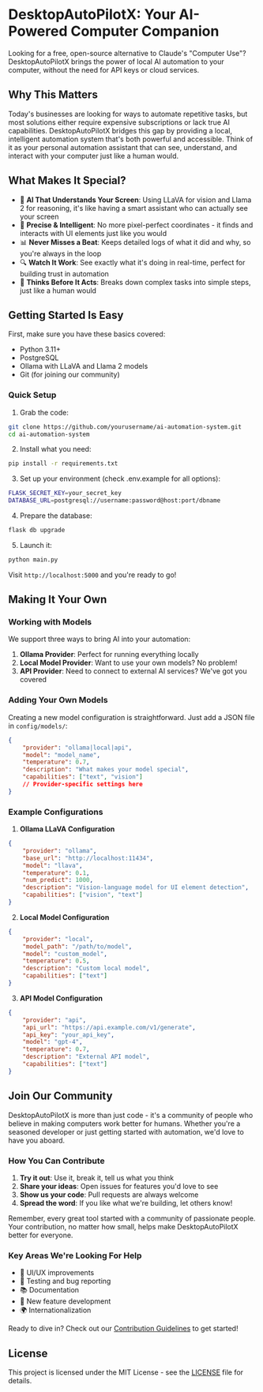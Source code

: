 # DesktopAutoPilotX: Your AI-Powered Computer Companion

Looking for a free, open-source alternative to Claude's "Computer Use"? DesktopAutoPilotX brings the power of local AI automation to your computer, without the need for API keys or cloud services.

## Why This Matters

Today's businesses are looking for ways to automate repetitive tasks, but most solutions either require expensive subscriptions or lack true AI capabilities. DesktopAutoPilotX bridges this gap by providing a local, intelligent automation system that's both powerful and accessible. Think of it as your personal automation assistant that can see, understand, and interact with your computer just like a human would.

## What Makes It Special?

- 🤖 **AI That Understands Your Screen**: Using LLaVA for vision and Llama 2 for reasoning, it's like having a smart assistant who can actually see your screen
- 🎯 **Precise & Intelligent**: No more pixel-perfect coordinates - it finds and interacts with UI elements just like you would
- 📊 **Never Misses a Beat**: Keeps detailed logs of what it did and why, so you're always in the loop
- 🔍 **Watch It Work**: See exactly what it's doing in real-time, perfect for building trust in automation
- 🧠 **Thinks Before It Acts**: Breaks down complex tasks into simple steps, just like a human would

## Getting Started Is Easy

First, make sure you have these basics covered:
- Python 3.11+
- PostgreSQL
- Ollama with LLaVA and Llama 2 models
- Git (for joining our community)

### Quick Setup

1. Grab the code:
```bash
git clone https://github.com/yourusername/ai-automation-system.git
cd ai-automation-system
```

2. Install what you need:
```bash
pip install -r requirements.txt
```

3. Set up your environment (check .env.example for all options):
```bash
FLASK_SECRET_KEY=your_secret_key
DATABASE_URL=postgresql://username:password@host:port/dbname
```

4. Prepare the database:
```bash
flask db upgrade
```

5. Launch it:
```bash
python main.py
```

Visit `http://localhost:5000` and you're ready to go!

## Making It Your Own

### Working with Models

We support three ways to bring AI into your automation:

1. **Ollama Provider**: Perfect for running everything locally
2. **Local Model Provider**: Want to use your own models? No problem!
3. **API Provider**: Need to connect to external AI services? We've got you covered

### Adding Your Own Models

Creating a new model configuration is straightforward. Just add a JSON file in `config/models/`:

```json
{
    "provider": "ollama|local|api",
    "model": "model_name",
    "temperature": 0.7,
    "description": "What makes your model special",
    "capabilities": ["text", "vision"]
    // Provider-specific settings here
}
```

### Example Configurations

1. **Ollama LLaVA Configuration**
```json
{
    "provider": "ollama",
    "base_url": "http://localhost:11434",
    "model": "llava",
    "temperature": 0.1,
    "num_predict": 1000,
    "description": "Vision-language model for UI element detection",
    "capabilities": ["vision", "text"]
}
```

2. **Local Model Configuration**
```json
{
    "provider": "local",
    "model_path": "/path/to/model",
    "model": "custom_model",
    "temperature": 0.5,
    "description": "Custom local model",
    "capabilities": ["text"]
}
```

3. **API Model Configuration**
```json
{
    "provider": "api",
    "api_url": "https://api.example.com/v1/generate",
    "api_key": "your_api_key",
    "model": "gpt-4",
    "temperature": 0.7,
    "description": "External API model",
    "capabilities": ["text"]
}
```

## Join Our Community

DesktopAutoPilotX is more than just code - it's a community of people who believe in making computers work better for humans. Whether you're a seasoned developer or just getting started with automation, we'd love to have you aboard.

### How You Can Contribute

1. **Try it out**: Use it, break it, tell us what you think
2. **Share your ideas**: Open issues for features you'd love to see
3. **Show us your code**: Pull requests are always welcome
4. **Spread the word**: If you like what we're building, let others know!

Remember, every great tool started with a community of passionate people. Your contribution, no matter how small, helps make DesktopAutoPilotX better for everyone.

### Key Areas We're Looking For Help

- 🎨 UI/UX improvements
- 🧪 Testing and bug reporting
- 📚 Documentation
- 🔧 New feature development
- 🌍 Internationalization

Ready to dive in? Check out our [Contribution Guidelines](CONTRIBUTING.md) to get started!

## License

This project is licensed under the MIT License - see the [LICENSE](LICENSE) file for details.
